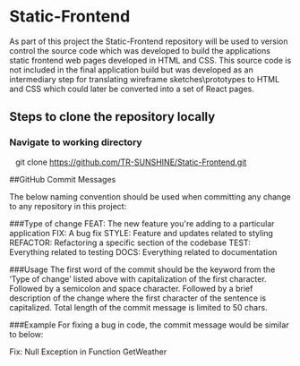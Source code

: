 # Static-Frontend

As part of this project the Static-Frontend repository will be used to version control the source code which was developed to build the applications static frontend web pages developed in HTML and CSS. This source code is not included in the final application build but was developed as an intermediary step for translating wireframe sketches\prototypes to HTML and CSS which could later be converted into a set of React pages. 

## Steps to clone the repository locally
### Navigate to working directory <br>
&ensp; git clone https://github.com/TR-SUNSHINE/Static-Frontend.git <br>

##GitHub Commit Messages

The below naming convention should be used when committing any change to any repository in this project:

###Type of change
FEAT: The new feature you're adding to a particular application
FIX: A bug fix
STYLE: Feature and updates related to styling
REFACTOR: Refactoring a specific section of the codebase
TEST: Everything related to testing
DOCS: Everything related to documentation

###Usage
The first word of the commit should be the keyword from the ‘Type of change’ listed above with capitalization of the first character.
Followed by a semicolon and space character.
Followed by a brief description of the change where the first character of the sentence is capitalized.
Total length of the commit message is limited to 50 chars.

###Example
For fixing a bug in code, the commit message would be similar to below:

Fix: Null Exception in Function GetWeather

